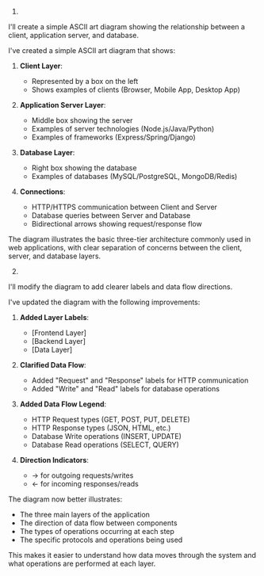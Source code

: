 1.
I'll create a simple ASCII art diagram showing the relationship between a client, application server, and database.



I've created a simple ASCII art diagram that shows:

1. **Client Layer**:
   - Represented by a box on the left
   - Shows examples of clients (Browser, Mobile App, Desktop App)

2. **Application Server Layer**:
   - Middle box showing the server
   - Examples of server technologies (Node.js/Java/Python)
   - Examples of frameworks (Express/Spring/Django)

3. **Database Layer**:
   - Right box showing the database
   - Examples of databases (MySQL/PostgreSQL, MongoDB/Redis)

4. **Connections**:
   - HTTP/HTTPS communication between Client and Server
   - Database queries between Server and Database
   - Bidirectional arrows showing request/response flow

The diagram illustrates the basic three-tier architecture commonly used in web applications, with clear separation of concerns between the client, server, and database layers.


2.
I'll modify the diagram to add clearer labels and data flow directions.



I've updated the diagram with the following improvements:

1. **Added Layer Labels**:
   - [Frontend Layer]
   - [Backend Layer]
   - [Data Layer]

2. **Clarified Data Flow**:
   - Added "Request" and "Response" labels for HTTP communication
   - Added "Write" and "Read" labels for database operations

3. **Added Data Flow Legend**:
   - HTTP Request types (GET, POST, PUT, DELETE)
   - HTTP Response types (JSON, HTML, etc.)
   - Database Write operations (INSERT, UPDATE)
   - Database Read operations (SELECT, QUERY)

4. **Direction Indicators**:
   - → for outgoing requests/writes
   - ← for incoming responses/reads

The diagram now better illustrates:
- The three main layers of the application
- The direction of data flow between components
- The types of operations occurring at each step
- The specific protocols and operations being used

This makes it easier to understand how data moves through the system and what operations are performed at each layer.
